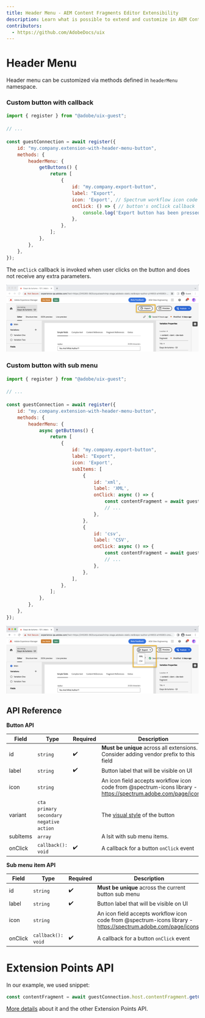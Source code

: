 ```yaml
---
title: Header Menu - AEM Content Fragments Editor Extensibility
description: Learn what is possible to extend and customize in AEM Content Fragments Editor
contributors:
  - https://github.com/AdobeDocs/uix
---
```


# Header Menu

Header menu can be customized via methods defined in `headerMenu` namespace.

### Custom button with callback

```js
import { register } from "@adobe/uix-guest";

// ...

const guestConnection = await register({
    id: "my.company.extension-with-header-menu-button",
    methods: {
        headerMenu: {
            getButtons() {
                return [
                    {
                        id: "my.company.export-button",
                        label: "Export",
                        icon: 'Export', // Spectrum workflow icon code from https://spectrum.adobe.com/page/icons/
                        onClick: () => { // button's onClick callback
                            console.log('Export button has been pressed.');
                        },
                    },
                ];
            },
        },
    },
});
```

The `onClick` callback is invoked when user clicks on the button and does not receive any extra parameters.

![Header menu item](./header-menu-item.png)

### Custom button with sub menu

```js
import { register } from "@adobe/uix-guest";

// ...

const guestConnection = await register({
    id: "my.company.extension-with-header-menu-button",
    methods: {
        headerMenu: {
            async getButtons() {
                return [
                    {
                        id: "my.company.export-button",
                        label: "Export",
                        icon: 'Export',
                        subItems: [
                            {
                                id: 'xml',
                                label: 'XML',
                                onClick: async () => {
                                    const contentFragment = await guestConnection.host.contentFragment.getContentFragment();
                                    // ...
                                },
                            },
                            {
                                id: 'csv',
                                label: 'CSV',
                                onClick: async () => {
                                    const contentFragment = await guestConnection.host.contentFragment.getContentFragment();
                                    // ...
                                },
                            },
                        ],
                    },
                ];
            },
        },
    },
});
```

![Header menu item with submenu](./header-menu-item-with-submenu.png)

## API Reference

**Button API**

| Field    | Type                                                                        | Required | Description                                                                                                   |
|----------|-----------------------------------------------------------------------------| ------ |---------------------------------------------------------------------------------------------------------------|
| id       | `string`                                                                    | ✔️  | **Must be unique** across all extensions. Consider adding vendor prefix to this field                         |
| label    | `string`                                                                    | ✔️  | Button label that will be visible on UI                                                                       |
| icon     | `string`                                                                    |    | An icon field accepts workflow icon code from @spectrum-icons library - https://spectrum.adobe.com/page/icons/ |
| variant  | `cta` <br /> `primary` <br /> `secondary` <br /> `negative` <br /> `action` |    | The [visual style](https://spectrum.adobe.com/page/button/#Options) of the button                             |
| subItems | `array`                                                                     |    | A lsit with sub menu items.                                                                                   |
| onClick  | `callback(): void`                                                          |  ✔️ | A callback for a button `onClick` event                                                                       |

**Sub menu item API**

| Field    | Type                                                                        | Required | Description                                                                                                  |
|----------|-----------------------------------------------------------------------------| ------ |--------------------------------------------------------------------------------------------------------------|
| id       | `string`                                                                    | ✔️  | **Must be unique** across the current button sub menu                                                        |
| label    | `string`                                                                    | ✔️  | Button label that will be visible on UI                                                                      |
| icon     | `string`                                                                    |    | An icon field accepts workflow icon code from @spectrum-icons library - https://spectrum.adobe.com/page/icons/ |
| onClick  | `callback(): void`                                                          |  ✔️ | A callback for a button `onClick` event                                                                      |

# Extension Points API

In our example, we used snippet:

```js
const contentFragment = await guestConnection.host.contentFragment.getContentFragment();`
```
[More details](../index.md) about it and the other Extension Points API.